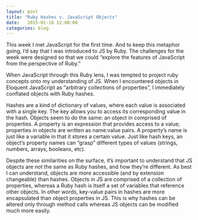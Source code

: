 ```yaml
---
layout: post
title: "Ruby Hashes v. JavaScript Objects"
date:   2015-01-18 12:00:00
categories: blog
---
```

This week I met JavaScript for the first time. And to keep this metaphor going, I’d say that I was introduced to JS by Ruby. The challenges for the week were designed so that we could “explore the features of JavaScript from the perspective of Ruby.”

When JavaScript through this Ruby lens, I was tempted to project ruby concepts onto my understanding of JS. When I encountered objects in Eloquent JavaScript as “arbitrary collections of properties”, I immediately conflated objects with Ruby hashes.

Hashes are a kind of dictionary of values, where each value is associated with a single key. The key allows you to access its corresponding value in the hash. Objects seem to do the same: an object in comprised of properties. A property is an expression that provides access to a value; properties in objects are written as name:value pairs. A property’s name is just like a variable in that it stores a certain value. Just like hash keys, an object’s property names can “grasp” different types of values (strings, numbers, arrays, booleans, etc).

Despite these similarities on the surface, it’s important to understand that JS objects are not the same as Ruby hashes, and how they’re different. As best I can understand, objects are more accessible (and by extension changeable) than hashes. Objects in JS are comprised of a collection of properties, whereas a Ruby hash is itself a set of variables that reference other objects. In other words, key-value pairs in hashes are more encapsulated than object properties in JS. This is why hashes can be altered only through method calls whereas JS objects can be modified much more easily.

